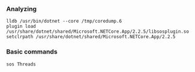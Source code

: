 ### Analyzing

```
lldb /usr/bin/dotnet --core /tmp/coredump.6
plugin load /usr/share/dotnet/shared/Microsoft.NETCore.App/2.2.5/libsosplugin.so
setclrpath /usr/share/dotnet/shared/Microsoft.NETCore.App/2.2.5
```

### Basic commands
```
sos Threads
```